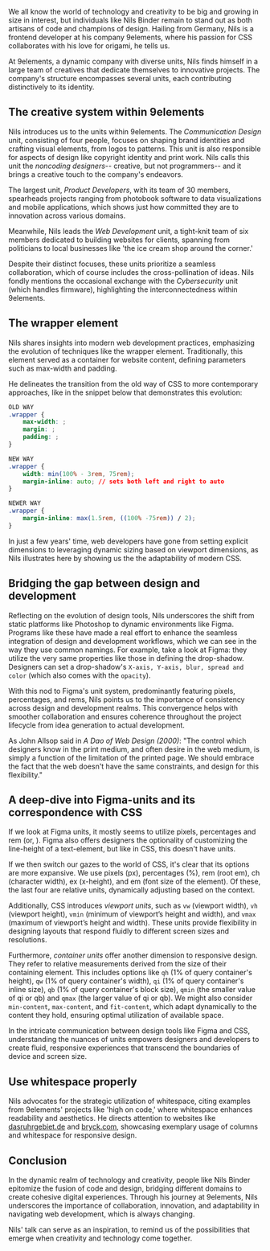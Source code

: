 We all know the world of technology and creativity to be big and growing in size in interest, but individuals like Nils Binder remain to stand out as both artisans of code and champions of design. Hailing from Germany, Nils is a frontend developer at his company 9elements, where his passion for CSS collaborates with his love for origami, he tells us.

At 9elements, a dynamic company with diverse units, Nils finds himself in a large team of creatives that dedicate themselves to innovative projects. The company's structure encompasses several units, each contributing distinctively to its identity.

## The creative system within 9elements

Nils introduces us to the units within 9elements. The *Communication Design* unit, consisting of four people, focuses on shaping brand identities and crafting visual elements, from logos to patterns. This unit is also responsible for aspects of design like copyright identity and print work. Nils calls this unit the _noncoding designers_-- creative, but not programmers-- and it brings a creative touch to the company's endeavors.

The largest unit, *Product Developers*, with its team of 30 members, spearheads projects ranging from photobook software to data visualizations and mobile applications, which shows just how committed they are to innovation across various domains.

Meanwhile, Nils leads the *Web Development* unit, a tight-knit team of six members dedicated to building websites for clients, spanning from politicians to local businesses like 'the ice cream shop around the corner.'

Despite their distinct focuses, these units prioritize a seamless collaboration, which of course includes the cross-pollination of ideas. Nils fondly mentions the occasional exchange with the *Cybersecurity* unit (which handles firmware), highlighting the interconnectedness within 9elements.

## The wrapper element

Nils shares insights into modern web development practices, emphasizing the evolution of techniques like the wrapper element. Traditionally, this element served as a container for website content, defining parameters such as max-width and padding.

He delineates the transition from the old way of CSS to more contemporary approaches, like in the snippet below that demonstrates this evolution:

```css
OLD WAY
.wrapper {
	max-width: ;
	margin: ; 
	padding: ;
}

NEW WAY
.wrapper {
	width: min(100% - 3rem, 75rem);
	margin-inline: auto; // sets both left and right to auto
}

NEWER WAY
.wrapper {
	margin-inline: max(1.5rem, ((100% -75rem)) / 2);
}
```

In just a few years' time, web developers have gone from setting explicit dimensions to leveraging dynamic sizing based on viewport dimensions, as Nils illustrates here by showing us the the adaptability of modern CSS.

## Bridging the gap between design and development

Reflecting on the evolution of design tools, Nils underscores the shift from static platforms like Photoshop to dynamic environments like Figma. Programs like these have made a real effort to enhance the seamless integration of design and development workflows, which we can see in the way they use common namings. For example, take a look at Figma: they utilize the very same properties like those in defining the drop-shadow. Designers can set a drop-shadow's `X-axis, Y-axis, blur, spread and color` (which also comes with the `opacity`).

With this nod to Figma's unit system, predominantly featuring pixels, percentages, and rems, Nils points us to the importance of consistency across design and development realms. This convergence helps with smoother collaboration and ensures coherence throughout the project lifecycle from idea generation to actual development.

As John Allsop said in _A Dao of Web Design (2000)_: "The control which designers know in the print medium, and often desire in the web medium, is simply a function of the limitation of the printed page. We should embrace the fact that the web doesn't have the same constraints, and design for this flexibility."

## A deep-dive into Figma-units and its correspondence with CSS

If we look at Figma units, it mostly seems to utilize pixels, percentages and rem (or, ). Figma also offers designers the optionality of customizing the line-height of a text-element, but like in CSS, this doesn't have units.

If we then switch our gazes to the world of CSS, it's clear that its options are more expansive. We use pixels (px), percentages (%), rem (root em), ch (character width), ex (x-height), and em (font size of the element). Of these, the last four are relative units, dynamically adjusting based on the context.

Additionally, CSS introduces *viewport units*, such as `vw` (viewport width), `vh` (viewport height), `vmin` (minimum of viewport’s height and width), and `vmax` (maximum of viewport’s height and width). These units provide flexibility in designing layouts that respond fluidly to different screen sizes and resolutions.

Furthermore, *container units* offer another dimension to responsive design. They refer to relative measurements derived from the size of their containing element. This includes options like `qh` (1% of query container's height), `qw` (1% of query container's width), `qi` (1% of query container's inline size), `qb` (1% of query container's block size), `qmin` (the smaller value of qi or qb) and `qmax` (the larger value of qi or qb). We might also consider `min-content`, `max-content`, and `fit-content`, which adapt dynamically to the content they hold, ensuring optimal utilization of available space.

In the intricate communication between design tools like Figma and CSS, understanding the nuances of units empowers designers and developers to create fluid, responsive experiences that transcend the boundaries of device and screen size.

## Use whitespace properly

Nils advocates for the strategic utilization of whitespace, citing examples from 9elements' projects like 'high on code,' where whitespace enhances readability and aesthetics. He directs attention to websites like [dasruhrgebiet.de](http://dasruhrgebiet.de) and [bryck.com](http://bryck.com), showcasing exemplary usage of columns and whitespace for responsive design.

## Conclusion

In the dynamic realm of technology and creativity, people like Nils Binder epitomize the fusion of code and design, bridging different domains to create cohesive digital experiences. Through his journey at 9elements, Nils underscores the importance of collaboration, innovation, and adaptability in navigating web development, which is always changing.

Nils' talk can serve as an inspiration, to remind us of the possibilities that emerge when creativity and technology come together.
